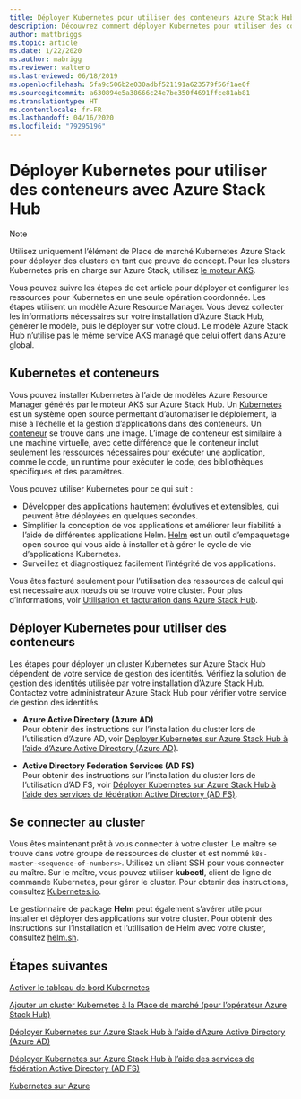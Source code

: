 ```yaml
---
title: Déployer Kubernetes pour utiliser des conteneurs Azure Stack Hub
description: Découvrez comment déployer Kubernetes pour utiliser des conteneurs avec Azure Stack Hub.
author: mattbriggs
ms.topic: article
ms.date: 1/22/2020
ms.author: mabrigg
ms.reviewer: waltero
ms.lastreviewed: 06/18/2019
ms.openlocfilehash: 5fa9c506b2e030adbf521191a623579f56f1ae0f
ms.sourcegitcommit: a630894e5a38666c24e7be350f4691ffce81ab81
ms.translationtype: HT
ms.contentlocale: fr-FR
ms.lasthandoff: 04/16/2020
ms.locfileid: "79295196"
---
```

# <a name="deploy-kubernetes-to-use-containers-with-azure-stack-hub"></a>Déployer Kubernetes pour utiliser des conteneurs avec Azure Stack Hub

> [!Note]  
> Utilisez uniquement l’élément de Place de marché Kubernetes Azure Stack pour déployer des clusters en tant que preuve de concept. Pour les clusters Kubernetes pris en charge sur Azure Stack, utilisez [le moteur AKS](azure-stack-kubernetes-aks-engine-overview.md).

Vous pouvez suivre les étapes de cet article pour déployer et configurer les ressources pour Kubernetes en une seule opération coordonnée. Les étapes utilisent un modèle Azure Resource Manager. Vous devez collecter les informations nécessaires sur votre installation d’Azure Stack Hub, générer le modèle, puis le déployer sur votre cloud. Le modèle Azure Stack Hub n’utilise pas le même service AKS managé que celui offert dans Azure global.

## <a name="kubernetes-and-containers"></a>Kubernetes et conteneurs

Vous pouvez installer Kubernetes à l’aide de modèles Azure Resource Manager générés par le moteur AKS sur Azure Stack Hub. Un [Kubernetes](https://kubernetes.io) est un système open source permettant d’automatiser le déploiement, la mise à l’échelle et la gestion d’applications dans des conteneurs. Un [conteneur](https://www.docker.com/what-container) se trouve dans une image. L’image de conteneur est similaire à une machine virtuelle, avec cette différence que le conteneur inclut seulement les ressources nécessaires pour exécuter une application, comme le code, un runtime pour exécuter le code, des bibliothèques spécifiques et des paramètres.

Vous pouvez utiliser Kubernetes pour ce qui suit :

- Développer des applications hautement évolutives et extensibles, qui peuvent être déployées en quelques secondes. 
- Simplifier la conception de vos applications et améliorer leur fiabilité à l’aide de différentes applications Helm. [Helm](https://github.com/kubernetes/helm) est un outil d’empaquetage open source qui vous aide à installer et à gérer le cycle de vie d’applications Kubernetes.
- Surveillez et diagnostiquez facilement l’intégrité de vos applications.

Vous êtes facturé seulement pour l’utilisation des ressources de calcul qui est nécessaire aux nœuds où se trouve votre cluster. Pour plus d’informations, voir [Utilisation et facturation dans Azure Stack Hub](../operator/azure-stack-billing-and-chargeback.md).

## <a name="deploy-kubernetes-to-use-containers"></a>Déployer Kubernetes pour utiliser des conteneurs

Les étapes pour déployer un cluster Kubernetes sur Azure Stack Hub dépendent de votre service de gestion des identités. Vérifiez la solution de gestion des identités utilisée par votre installation d’Azure Stack Hub. Contactez votre administrateur Azure Stack Hub pour vérifier votre service de gestion des identités.

- **Azure Active Directory (Azure AD)**  
Pour obtenir des instructions sur l’installation du cluster lors de l’utilisation d’Azure AD, voir [Déployer Kubernetes sur Azure Stack Hub à l’aide d’Azure Active Directory (Azure AD)](azure-stack-solution-template-kubernetes-azuread.md).

- **Active Directory Federation Services (AD FS)**  
Pour obtenir des instructions sur l’installation du cluster lors de l’utilisation d’AD FS, voir [Déployer Kubernetes sur Azure Stack Hub à l’aide des services de fédération Active Directory (AD FS)](azure-stack-solution-template-kubernetes-adfs.md).

## <a name="connect-to-your-cluster"></a>Se connecter au cluster

Vous êtes maintenant prêt à vous connecter à votre cluster. Le maître se trouve dans votre groupe de ressources de cluster et est nommé `k8s-master-<sequence-of-numbers>`. Utilisez un client SSH pour vous connecter au maître. Sur le maître, vous pouvez utiliser **kubectl**, client de ligne de commande Kubernetes, pour gérer le cluster. Pour obtenir des instructions, consultez [Kubernetes.io](https://kubernetes.io/docs/reference/kubectl/overview).

Le gestionnaire de package **Helm** peut également s’avérer utile pour installer et déployer des applications sur votre cluster. Pour obtenir des instructions sur l’installation et l’utilisation de Helm avec votre cluster, consultez [helm.sh](https://helm.sh/).

## <a name="next-steps"></a>Étapes suivantes

[Activer le tableau de bord Kubernetes](azure-stack-solution-template-kubernetes-dashboard.md)

[Ajouter un cluster Kubernetes à la Place de marché (pour l’opérateur Azure Stack Hub)](../operator/azure-stack-solution-template-kubernetes-cluster-add.md)

[Déployer Kubernetes sur Azure Stack Hub à l’aide d’Azure Active Directory (Azure AD)](azure-stack-solution-template-kubernetes-azuread.md)

[Déployer Kubernetes sur Azure Stack Hub à l’aide des services de fédération Active Directory (AD FS)](azure-stack-solution-template-kubernetes-adfs.md)

[Kubernetes sur Azure](https://docs.microsoft.com/azure/container-service/kubernetes/container-service-kubernetes-walkthrough)
